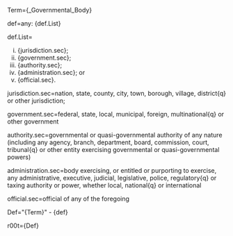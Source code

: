Term={_Governmental_Body}

def=any: {def.List}

def.List=<ol type=i><li>{jurisdiction.sec};<li>{government.sec};<li>{authority.sec};<li>{administration.sec}; or<li>{official.sec}.</ol>

jurisdiction.sec=nation, state, county, city, town, borough, village, district{q} or other jurisdiction;

government.sec=federal, state, local, municipal, foreign, multinational{q} or other government

authority.sec=governmental or quasi-governmental authority of any nature (including any agency, branch, department, board, commission, court, tribunal{q} or other entity exercising governmental or quasi-governmental powers)

administration.sec=body exercising, or entitled or purporting to exercise, any administrative, executive, judicial, legislative, police, regulatory{q} or taxing authority or power, whether local, national{q} or international

official.sec=official of any of the foregoing

Def="{Term}" - {def}

r00t={Def}

